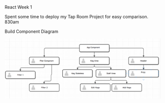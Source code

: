 React Week 1

Spent some time to deploy my Tap Room Project for easy comparison. 830am

Build Component Diagram

![Diagram](images/Diagram.png)
